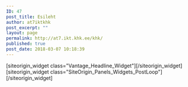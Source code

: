```yaml
---
ID: 47
post_title: Esileht
author: at7iktkhk
post_excerpt: ""
layout: page
permalink: http://at7.ikt.khk.ee/khk/
published: true
post_date: 2018-03-07 10:18:39
---
```

<div id="pl-47"  class="panel-layout" ><div id="pg-47-0"  class="panel-grid panel-has-style"  data-style="{&quot;class&quot;:&quot;wide-grey&quot;}" ><div class="wide-grey panel-row-style panel-row-style-for-47-0" ><div id="pgc-47-0-0"  class="panel-grid-cell"  data-weight="1" ><div id="panel-47-0-0-0" class="so-panel widget widget_headline-widget panel-first-child panel-last-child" data-index="0" data-style="{&quot;background_display&quot;:&quot;tile&quot;}" >[siteorigin_widget class="Vantage_Headline_Widget"]<input type="hidden" value="{&quot;instance&quot;:{&quot;headline&quot;:&quot;Tartu Kutsehariduskeskuse IKT osakond&quot;,&quot;sub_headline&quot;:&quot;put it where ever you want&quot;},&quot;args&quot;:{&quot;before_widget&quot;:&quot;&lt;div id=\&quot;panel-47-0-0-0\&quot; class=\&quot;so-panel widget widget_headline-widget panel-first-child panel-last-child\&quot; data-index=\&quot;0\&quot; data-style=\&quot;{&amp;quot;background_display&amp;quot;:&amp;quot;tile&amp;quot;}\&quot; &gt;&quot;,&quot;after_widget&quot;:&quot;&lt;\/div&gt;&quot;,&quot;before_title&quot;:&quot;&lt;h3 class=\&quot;widget-title\&quot;&gt;&quot;,&quot;after_title&quot;:&quot;&lt;\/h3&gt;&quot;,&quot;widget_id&quot;:&quot;widget-0-0-0&quot;}}" />[/siteorigin_widget]</div></div></div></div><div id="pg-47-1"  class="panel-grid panel-no-style"  data-style="{&quot;background_display&quot;:&quot;tile&quot;,&quot;cell_alignment&quot;:&quot;flex-start&quot;}"  data-ratio="1"  data-ratio-direction="right" ><div id="pgc-47-1-0"  class="panel-grid-cell"  data-weight="1" ><div id="panel-47-1-0-0" class="so-panel widget widget_siteorigin-panels-postloop panel-first-child panel-last-child" data-index="1" data-style="{&quot;background_image_attachment&quot;:false,&quot;background_display&quot;:&quot;tile&quot;}" >[siteorigin_widget class="SiteOrigin_Panels_Widgets_PostLoop"]<input type="hidden" value="{&quot;instance&quot;:{&quot;title&quot;:&quot;Viimased uudised&quot;,&quot;template&quot;:&quot;loops\/loop-grid.php&quot;,&quot;posts&quot;:&quot;post_type=post&amp;date_type=specific&amp;date_query={\&quot;after\&quot;:\&quot;\&quot;,\&quot;before\&quot;:\&quot;\&quot;}&amp;date_query_relative={\&quot;from\&quot;:{\&quot;value\&quot;:0,\&quot;unit\&quot;:\&quot;days\&quot;},\&quot;to\&quot;:{\&quot;value\&quot;:0,\&quot;unit\&quot;:\&quot;days\&quot;}}&amp;orderby=date&amp;order=DESC&amp;posts_per_page=3&quot;,&quot;_sow_form_id&quot;:&quot;5a9fa896c2705&quot;,&quot;_sow_form_timestamp&quot;:&quot;1520414253721&quot;,&quot;more&quot;:false},&quot;args&quot;:{&quot;before_widget&quot;:&quot;&lt;div id=\&quot;panel-47-1-0-0\&quot; class=\&quot;so-panel widget widget_siteorigin-panels-postloop panel-first-child panel-last-child\&quot; data-index=\&quot;1\&quot; data-style=\&quot;{&amp;quot;background_image_attachment&amp;quot;:false,&amp;quot;background_display&amp;quot;:&amp;quot;tile&amp;quot;}\&quot; &gt;&quot;,&quot;after_widget&quot;:&quot;&lt;\/div&gt;&quot;,&quot;before_title&quot;:&quot;&lt;h3 class=\&quot;widget-title\&quot;&gt;&quot;,&quot;after_title&quot;:&quot;&lt;\/h3&gt;&quot;,&quot;widget_id&quot;:&quot;widget-1-0-0&quot;}}" />[/siteorigin_widget]</div></div></div></div>